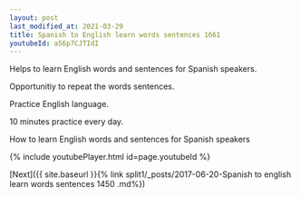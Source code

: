 ```yaml
---
layout: post
last_modified_at: 2021-03-29
title: Spanish to English learn words sentences 1661 
youtubeId: a56p7CJTIdI
---
```

 
 
Helps to learn English words and sentences for Spanish speakers.

Opportunitiy to repeat the words sentences. 

Practice English language. 
 
10 minutes practice every day. 
 
How to learn English words and sentences for Spanish speakers 
 
{% include youtubePlayer.html id=page.youtubeId %}
 
 
[Next]({{ site.baseurl }}{% link  split1/_posts/2017-06-20-Spanish to english learn words sentences 1450 .md%})
 
